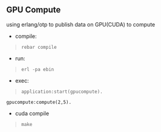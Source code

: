 ## GPU Compute

using erlang/otp to publish data on GPU(CUDA) to compute

* compile:

> `rebar compile`

* run:

> `erl -pa ebin`

* exec:

> `application:start(gpucompute).`

`gpucompute:compute(2,5).`

* cuda compile

> `make`
